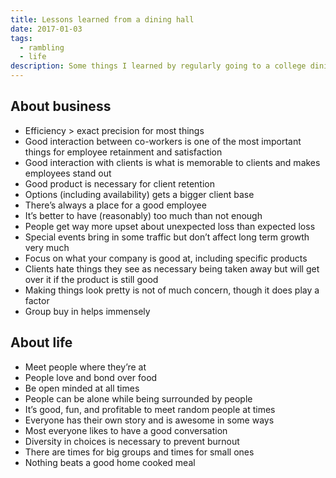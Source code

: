 ```yaml
---
title: Lessons learned from a dining hall
date: 2017-01-03
tags:
  - rambling
  - life
description: Some things I learned by regularly going to a college dining hall.
---
```


## About business

- Efficiency > exact precision for most things
- Good interaction between co-workers is one of the most important things for employee retainment and satisfaction
- Good interaction with clients is what is memorable to clients and makes employees stand out
- Good product is necessary for client retention
- Options (including availability) gets a bigger client base
- There’s always a place for a good employee
- It’s better to have (reasonably) too much than not enough
- People get way more upset about unexpected loss than expected loss
- Special events bring in some traffic but don’t affect long term growth very much
- Focus on what your company is good at, including specific products
- Clients hate things they see as necessary being taken away but will get over it if the product is still good
- Making things look pretty is not of much concern, though it does play a factor
- Group buy in helps immensely

## About life

- Meet people where they’re at
- People love and bond over food
- Be open minded at all times
- People can be alone while being surrounded by people
- It’s good, fun, and profitable to meet random people at times
- Everyone has their own story and is awesome in some ways
- Most everyone likes to have a good conversation
- Diversity in choices is necessary to prevent burnout
- There are times for big groups and times for small ones
- Nothing beats a good home cooked meal
